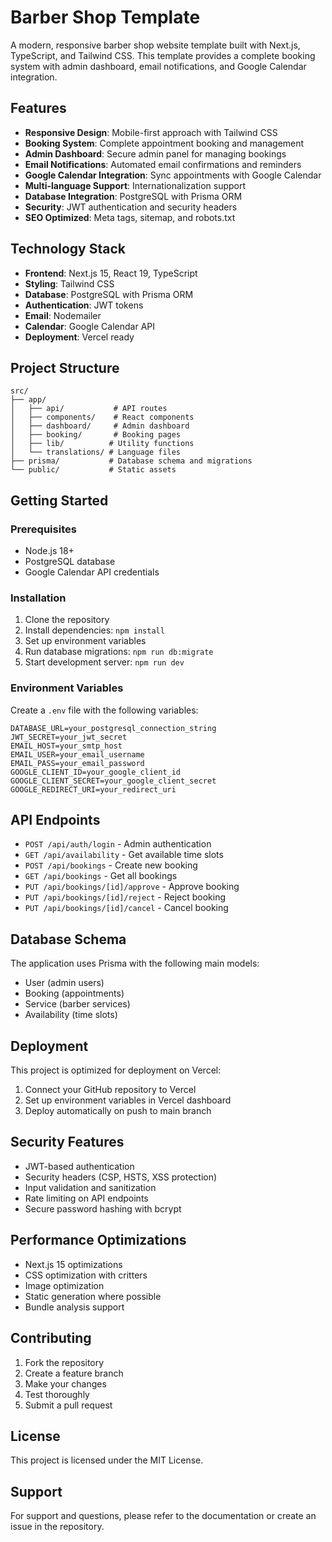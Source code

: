 # Barber Shop Template

A modern, responsive barber shop website template built with Next.js, TypeScript, and Tailwind CSS. This template provides a complete booking system with admin dashboard, email notifications, and Google Calendar integration.

## Features

- **Responsive Design**: Mobile-first approach with Tailwind CSS
- **Booking System**: Complete appointment booking and management
- **Admin Dashboard**: Secure admin panel for managing bookings
- **Email Notifications**: Automated email confirmations and reminders
- **Google Calendar Integration**: Sync appointments with Google Calendar
- **Multi-language Support**: Internationalization support
- **Database Integration**: PostgreSQL with Prisma ORM
- **Security**: JWT authentication and security headers
- **SEO Optimized**: Meta tags, sitemap, and robots.txt

## Technology Stack

- **Frontend**: Next.js 15, React 19, TypeScript
- **Styling**: Tailwind CSS
- **Database**: PostgreSQL with Prisma ORM
- **Authentication**: JWT tokens
- **Email**: Nodemailer
- **Calendar**: Google Calendar API
- **Deployment**: Vercel ready

## Project Structure

```
src/
├── app/
│   ├── api/           # API routes
│   ├── components/    # React components
│   ├── dashboard/     # Admin dashboard
│   ├── booking/       # Booking pages
│   ├── lib/          # Utility functions
│   └── translations/ # Language files
├── prisma/           # Database schema and migrations
└── public/           # Static assets
```

## Getting Started

### Prerequisites

- Node.js 18+ 
- PostgreSQL database
- Google Calendar API credentials

### Installation

1. Clone the repository
2. Install dependencies: `npm install`
3. Set up environment variables
4. Run database migrations: `npm run db:migrate`
5. Start development server: `npm run dev`

### Environment Variables

Create a `.env` file with the following variables:

```
DATABASE_URL=your_postgresql_connection_string
JWT_SECRET=your_jwt_secret
EMAIL_HOST=your_smtp_host
EMAIL_USER=your_email_username
EMAIL_PASS=your_email_password
GOOGLE_CLIENT_ID=your_google_client_id
GOOGLE_CLIENT_SECRET=your_google_client_secret
GOOGLE_REDIRECT_URI=your_redirect_uri
```

## API Endpoints

- `POST /api/auth/login` - Admin authentication
- `GET /api/availability` - Get available time slots
- `POST /api/bookings` - Create new booking
- `GET /api/bookings` - Get all bookings
- `PUT /api/bookings/[id]/approve` - Approve booking
- `PUT /api/bookings/[id]/reject` - Reject booking
- `PUT /api/bookings/[id]/cancel` - Cancel booking

## Database Schema

The application uses Prisma with the following main models:
- User (admin users)
- Booking (appointments)
- Service (barber services)
- Availability (time slots)

## Deployment

This project is optimized for deployment on Vercel:

1. Connect your GitHub repository to Vercel
2. Set up environment variables in Vercel dashboard
3. Deploy automatically on push to main branch

## Security Features

- JWT-based authentication
- Security headers (CSP, HSTS, XSS protection)
- Input validation and sanitization
- Rate limiting on API endpoints
- Secure password hashing with bcrypt

## Performance Optimizations

- Next.js 15 optimizations
- CSS optimization with critters
- Image optimization
- Static generation where possible
- Bundle analysis support

## Contributing

1. Fork the repository
2. Create a feature branch
3. Make your changes
4. Test thoroughly
5. Submit a pull request

## License

This project is licensed under the MIT License.

## Support

For support and questions, please refer to the documentation or create an issue in the repository.
